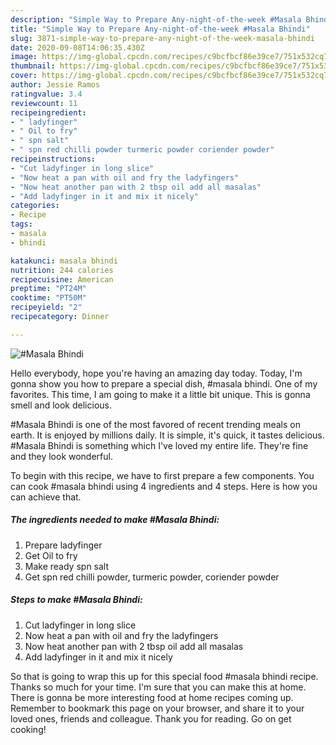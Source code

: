 ```yaml
---
description: "Simple Way to Prepare Any-night-of-the-week #Masala Bhindi"
title: "Simple Way to Prepare Any-night-of-the-week #Masala Bhindi"
slug: 3871-simple-way-to-prepare-any-night-of-the-week-masala-bhindi
date: 2020-09-08T14:06:35.430Z
image: https://img-global.cpcdn.com/recipes/c9bcfbcf86e39ce7/751x532cq70/masala-bhindi-recipe-main-photo.jpg
thumbnail: https://img-global.cpcdn.com/recipes/c9bcfbcf86e39ce7/751x532cq70/masala-bhindi-recipe-main-photo.jpg
cover: https://img-global.cpcdn.com/recipes/c9bcfbcf86e39ce7/751x532cq70/masala-bhindi-recipe-main-photo.jpg
author: Jessie Ramos
ratingvalue: 3.4
reviewcount: 11
recipeingredient:
- " ladyfinger"
- " Oil to fry"
- " spn salt"
- " spn red chilli powder turmeric powder coriender powder"
recipeinstructions:
- "Cut ladyfinger in long slice"
- "Now heat a pan with oil and fry the ladyfingers"
- "Now heat another pan with 2 tbsp oil add all masalas"
- "Add ladyfinger in it and mix it nicely"
categories:
- Recipe
tags:
- masala
- bhindi

katakunci: masala bhindi 
nutrition: 244 calories
recipecuisine: American
preptime: "PT24M"
cooktime: "PT50M"
recipeyield: "2"
recipecategory: Dinner

---
```



![#Masala Bhindi](https://img-global.cpcdn.com/recipes/c9bcfbcf86e39ce7/751x532cq70/masala-bhindi-recipe-main-photo.jpg)

Hello everybody, hope you're having an amazing day today. Today, I'm gonna show you how to prepare a special dish, #masala bhindi. One of my favorites. This time, I am going to make it a little bit unique. This is gonna smell and look delicious.



#Masala Bhindi is one of the most favored of recent trending meals on earth. It is enjoyed by millions daily. It is simple, it's quick, it tastes delicious. #Masala Bhindi is something which I've loved my entire life. They're fine and they look wonderful.


To begin with this recipe, we have to first prepare a few components. You can cook #masala bhindi using 4 ingredients and 4 steps. Here is how you can achieve that.

<!--inarticleads1-->

##### The ingredients needed to make #Masala Bhindi:

1. Prepare  ladyfinger
1. Get  Oil to fry
1. Make ready  spn salt
1. Get  spn red chilli powder, turmeric powder, coriender powder




<!--inarticleads2-->

##### Steps to make #Masala Bhindi:

1. Cut ladyfinger in long slice
1. Now heat a pan with oil and fry the ladyfingers
1. Now heat another pan with 2 tbsp oil add all masalas
1. Add ladyfinger in it and mix it nicely




So that is going to wrap this up for this special food #masala bhindi recipe. Thanks so much for your time. I'm sure that you can make this at home. There is gonna be more interesting food at home recipes coming up. Remember to bookmark this page on your browser, and share it to your loved ones, friends and colleague. Thank you for reading. Go on get cooking!
